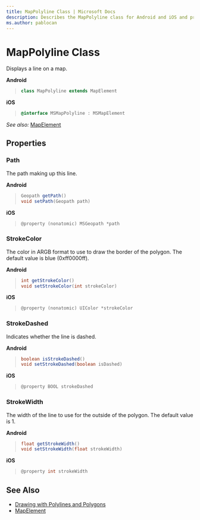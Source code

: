 ```yaml
---
title: MapPolyline Class | Microsoft Docs
description: Describes the MapPolyline class for Android and iOS and provides the class' properties and additional references.
ms.author: pablocan
---
```


# MapPolyline Class

Displays a line on a map.

**Android**

>```java
> class MapPolyline extends MapElement
>```

**iOS**

>```objectivec
> @interface MSMapPolyline : MSMapElement
>```

_See also:_ [MapElement](mapelement-class.md)


## Properties

### Path

The path making up this line.

**Android**

>```java
> Geopath getPath()
> void setPath(Geopath path)
>```

**iOS**

>```objectivec
> @property (nonatomic) MSGeopath *path  
>```

### StrokeColor

The color in ARGB format to use to draw the border of the polygon. The default value is blue (0xff0000ff).

**Android**

>```java
> int getStrokeColor()  
> void setStrokeColor(int strokeColor)
>```

**iOS**

>```objectivec
> @property (nonatomic) UIColor *strokeColor
>```

### StrokeDashed

Indicates whether the line is dashed.

**Android**

>```java
> boolean isStrokeDashed()
> void setStrokeDashed(boolean isDashed)
>```

**iOS**

>```objectivec
> @property BOOL strokeDashed
>```

### StrokeWidth

The width of the line to use for the outside of the polygon. The default value is 1.

**Android**

>```java
> float getStrokeWidth()  
> void setStrokeWidth(float strokeWidth)
>```

**iOS**

>```objectivec
> @property int strokeWidth
>```

## See Also

* [Drawing with Polylines and Polygons](../map-control-concepts/map-polylines-and-polygons.md)
* [MapElement](mapelement-class.md)
